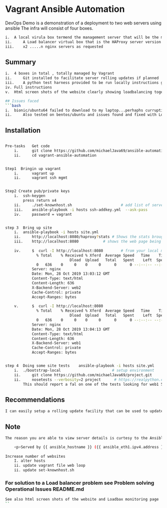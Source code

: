 # Vagrant Ansible Automation 

DevOps Demo is a demonstration of a deployment to two web servers using ansible
The infra will consist of four boxes. 

```bash
i. 	A local virula box termend the management server that will be the main controller for Ansible.
ii. 	A Load balancer virtual box that is the HAProxy server version 1.4.24 by far the most industry standard load balancer on the market # http://www.haproxy.org/#docs
iii. 	x2 .....n nginx servers as requested
```
## Summary 

```bash
i. 	4 boxes in total , totally managed by Vagrant
ii. 	Git installed to facilitate server rolling updates if planned
iii.	A python test harness provided to be run locally instructions given
iv.	Full instructions
v.	Html screen shots of the website clearly showing loadbalancing together with HAProxy Loadbalancer monitoring page

## Issues faced
```bash
i. 	bionic/ubuntu64 failed to download to my laptop...perhaphs curruption of my installation or Vgarent site issues. trusty/bionic64 used instead
ii. 	Also tested on bentos/ubuntu and issues found and fixed with Load balancer version  - see operational issues
```

## Installation

```bash

Pre-tasks   Get code
	i.  	git clone https://github.com/michaelJava69/ansible-automation.git
	ii. 	cd vagrant-ansible-automation
```
```bash

Step1  Bringin up vagrant 
 	i.  	vagrant up
 	ii. 	vagrant ssh mgmt
```
```bash

Step2 Create pub/private keys
	i. 	ssh-keygen
		press return x4
	ii. 	./set-knownhost.sh                      # add list of server alias to knowhost on mgmt server
	iii. 	ansible-playbook -i hosts ssh-addkey.yml  --ask-pass 
	iv.     password = vagrant
```
```bash

step 3  Bring up site
	i. 	ansible-playbook -i hosts site.yml
	ii.     http://localhost:8080/haproxy?stats	# Shows the stats brought back by haproxy   	#from your local machine please
	iii.	http://localhost:8080    		# shows the web page being load balanced	#from your local machine pleasel
	
	iv.     $  curl -I http://localhost:8080        # from your local machine please
			  % Total    % Received % Xferd  Average Speed   Time    Time     Time  Current
							 Dload  Upload   Total   Spent    Left  Speed
			  0   636    0     0    0     0      0      0 --:--:-- --:--:-- --:--:--     0HTTP/1.1 200 OK
			Server: nginx
			Date: Mon, 28 Oct 2019 13:03:12 GMT
			Content-Type: text/html
			Content-Length: 636
			X-Backend-Server: web2
			Cache-Control: private
			Accept-Ranges: bytes
			
	v.      $  curl -I http://localhost:8080
			  % Total    % Received % Xferd  Average Speed   Time    Time     Time  Current
							 Dload  Upload   Total   Spent    Left  Speed
			  0   636    0     0    0     0      0      0 --:--:-- --:--:-- --:--:--     0HTTP/1.1 200 OK
			Server: nginx
			Date: Mon, 28 Oct 2019 13:04:13 GMT
			Content-Type: text/html
			Content-Length: 636
			X-Backend-Server: web1
			Cache-Control: private
			Accept-Ranges: bytes
```
```bash

step 4  Doing some site tests    ansible-playbook -i hosts site.yml		 # from your local machine please/ ubuntu64 please with Pythin installed
	i. 	./bootstrap-local						# setup environment 
	ii. 	git clone https://github.com/michaelJava69/project.git
	ii. 	nosetests --verbosity=2 project      # https://realpython.com/testing-third-party-apis-with-mocks/
		This should report a fal on one of the tests looking for web1 50% of the time


```

## Recommendations

```bash
I can easily setup a rolling update facility that can be used to update the website in seres so that no loss of service happens

```

	
## Note

```bash
The reason you are able to view server details is curtesy to the Ansible Gather facts command being turend on which provides following details in index.html file

	<p>Served by {{ ansible_hostname }} ({{ ansible_eth1.ipv4.address }}).</p>
	
Increase number of websites
	I. alter hosts
	ii. update vagrant file web loop
	ii. update set-knownhost.sh  
```


### For solution to a Load balancer problem see Problem solving Operational Issues README.md

```bash
See also html screen shots of the website and Loadbax monitoring page
``
